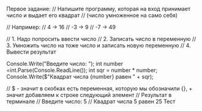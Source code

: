 Первое задание: 
// Напишите программу, которая на вход принимает число и выдает его квадрат 
// (число умноженное на само себя)

// Например:
// 4 -> 16
// -3 -> 9
// -7 -> 49

// 1. Надо попросить ввести число
// 2. Записать число в переменную
// 3. Умножить число на тоже число и записать новую переменную
// 4. Вывести результат


Console.Write("Введите число: ");
int number =int.Parse(Console.ReadLine());
int sqr = number * number;
Console.Write($"Квадрат числа {number} равен " + sqr);

// $ - значит в скобках есть переменная, которую мы обозначили {}, + значит добавляем к строке следующий элемент
// Результат в терминале
// Введите число: 5
// Квадрат числа 5 равен 25
Тест